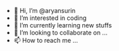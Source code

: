 - 👋 Hi, I’m @aryansurin
- 👀 I’m interested in coding
- 🌱 I’m currently learning new stuffs
- 💞️ I’m looking to collaborate on ...
- 📫 How to reach me ...

<!---
aryansurin/aryansurin is a ✨ special ✨ repository because its `README.md` (this file) appears on your GitHub profile.
You can click the Preview link to take a look at your changes.
--->
